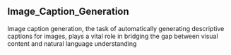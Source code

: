 ## Image_Caption_Generation
Image caption generation, the task of automatically generating descriptive captions for images, plays a vital role in bridging the gap between visual content and natural language understanding
